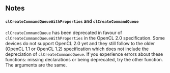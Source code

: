 ## Notes

#### `clCreateCommandQueueWithProperties` and `clCreateCommandQueue`
`clCreateCommandQueue` has been deprecated in favour of `clCreateCommandQueueWithProperties` in the OpenCL 2.0 specification. Some devices do not support OpenCL 2.0 yet and they still follow to the older (OpenCL 1.1 or OpenCL 1.2) specification which does not include the depreciation of `clCreateCommandQueue`. If you experience errors about these functions: missing declarations or being deprecated, try the other function. The arguments are the same.

